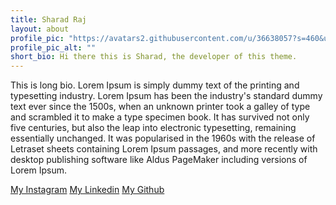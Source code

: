```yaml
---
title: Sharad Raj
layout: about
profile_pic: "https://avatars2.githubusercontent.com/u/36638057?s=460&u=0cbe4fd6b5a3655d91b3eb86db834d0829a0c086&v=4"
profile_pic_alt: ""
short_bio: Hi there this is Sharad, the developer of this theme.
---
```


This is long bio.
Lorem Ipsum is simply dummy text of the printing and typesetting industry. Lorem Ipsum has been the industry's standard dummy text ever since the 1500s, when an unknown printer took a galley of type and scrambled it to make a type specimen book. It has survived not only five centuries, but also the leap into electronic typesetting, remaining essentially unchanged. It was popularised in the 1960s with the release of Letraset sheets containing Lorem Ipsum passages, and more recently with desktop publishing software like Aldus PageMaker including versions of Lorem Ipsum.

[My Instagram](http://instagram.com/codingindian) 
[My Linkedin](http://linkedin.com/in/srsmaurya)
[My Github](http://github.com/sharadcodes)
